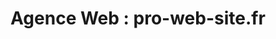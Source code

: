 ---
title: "Agence Web : pro-web-site.fr"
url: /toulon/agence-web-pro-web-site-fr/
shop: Computer
---